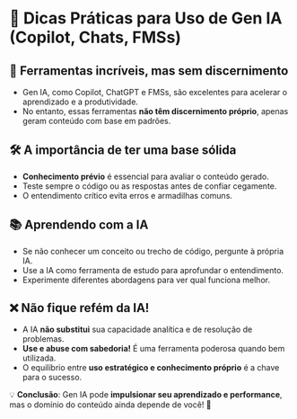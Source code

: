 # 📌 Dicas Práticas para Uso de Gen IA (Copilot, Chats, FMSs)

## 🚀 **Ferramentas incríveis, mas sem discernimento**
- Gen IA, como Copilot, ChatGPT e FMSs, são excelentes para acelerar o aprendizado e a produtividade.
- No entanto, essas ferramentas **não têm discernimento próprio**, apenas geram conteúdo com base em padrões.

## 🛠 **A importância de ter uma base sólida**
- **Conhecimento prévio** é essencial para avaliar o conteúdo gerado.
- Teste sempre o código ou as respostas antes de confiar cegamente.
- O entendimento crítico evita erros e armadilhas comuns.

## 📚 **Aprendendo com a IA**
- Se não conhecer um conceito ou trecho de código, pergunte à própria IA.
- Use a IA como ferramenta de estudo para aprofundar o entendimento.
- Experimente diferentes abordagens para ver qual funciona melhor.

## ❌ **Não fique refém da IA!**
- A IA **não substitui** sua capacidade analítica e de resolução de problemas.
- **Use e abuse com sabedoria!** É uma ferramenta poderosa quando bem utilizada.
- O equilíbrio entre **uso estratégico e conhecimento próprio** é a chave para o sucesso.

💡 **Conclusão**: Gen IA pode **impulsionar seu aprendizado e performance**, mas o domínio do conteúdo ainda depende de você! 🚀

